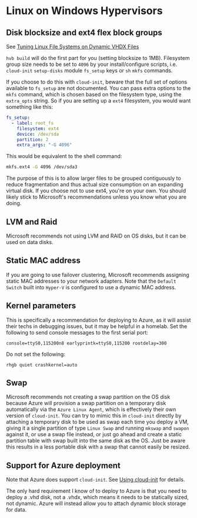 # Linux on Windows Hypervisors

## Disk blocksize and ext4 flex block groups

See [Tuning Linux File Systems on Dynamic VHDX Files](https://docs.microsoft.com/en-us/windows-server/virtualization/hyper-v/best-practices-for-running-linux-on-hyper-v#tuning-linux-file-systems-on-dynamic-vhdx-files)

`hvb build` will do the first part for you (setting blocksize to 1MB). Filesystem group size needs to be set to `4096` by your install/configure scripts, i.e. `cloud-init` `setup-disks` module `fs_setup` keys or `sh` `mkfs` commands.

If you choose to do this with `cloud-init`, beware that the full set of options available to `fs_setup` are not documented. You can pass extra options to the `mkfs` command, which is chosen based on the filesystem type, using the `extra_opts` string. So if you are setting up a `ext4` filesystem, you would want something like this:

```yaml
fs_setup:
  - label: root_fs
    filesystem: ext4
    device: /dev/sda
    partition: 2
    extra_args: "-G 4096"
```

This would be equivalent to the shell command:

```sh
mkfs.ext4 -G 4096 /dev/sda3
```

The purpose of this is to allow larger files to be grouped contiguously to reduce fragmentation and thus actual size consumption on an expanding virtual disk. If you choose not to use ext4, you're on your own. You should likely stick to Microsoft's recommendations unless you know what you are doing.

## LVM and Raid

Microsoft recommends not using LVM and RAID on OS disks, but it can be used on data disks.

## Static MAC address

If you are going to use failover clustering, Microsoft recommends assigning static MAC addresses to your network adapters. Note that the `Default Switch` built into `Hyper-V` is configured to use a dynamic MAC address.

## Kernel parameters

This is specifically a recommendation for deploying to Azure, as it will assist their techs in debugging issues, but it may be helpful in a homelab. Set the following to send console messages to the first serial port:

```
console=ttyS0,115200n8 earlyprintk=ttyS0,115200 rootdelay=300
```

Do not set the following:

```
rhgb quiet crashkernel=auto
```

## Swap

Microsoft recommends not creating a swap partition on the OS disk because Azure will provision a swap partition on a temporary disk automatically via the `Azure Linux Agent`, which is effectively their own version of `cloud-init`. You can try to mimic this in `cloud-init` directly by attaching a temporary disk to be used as swap each time you deploy a VM, giving it a single partition of type `Linux Swap` and running `mkswap` and `swapon` against it, or use a swap file instead, or just go ahead and create a static partition table with swap built into the same disk as the OS. Just be aware this results in a less portable disk with a swap that cannot easily be resized.

## Support for Azure deployment

Note that Azure does support `cloud-init`. See [Using cloud-init](https://docs.microsoft.com/en-us/azure/virtual-machines/linux/using-cloud-init) for details.

The only hard requirement I know of to deploy to Azure is that you need to deploy a .vhd disk, not a .vhdx, which means it needs to be statically sized, not dynamic. Azure will instead allow you to attach dynamic block storage for data.
